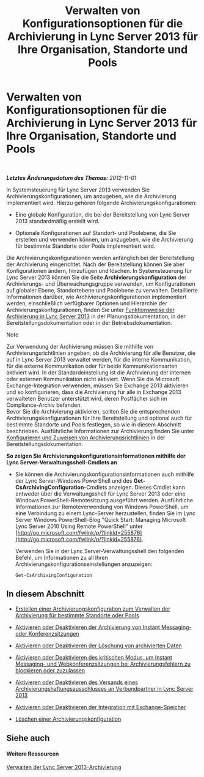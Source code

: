 ﻿---
title: Verwalten von Konfigurationsoptionen für die Archivierung in Lync Server 2013 für Ihre Organisation, Standorte und Pools
TOCTitle: Verwalten von Konfigurationsoptionen für die Archivierung in Lync Server 2013 für Ihre Organisation, Standorte und Pools
ms:assetid: 377a6f80-5f2b-4bc1-b507-e930a461fb1d
ms:mtpsurl: https://technet.microsoft.com/de-de/library/JJ204802(v=OCS.15)
ms:contentKeyID: 49293678
ms.date: 05/19/2016
mtps_version: v=OCS.15
ms.translationtype: HT
---

# Verwalten von Konfigurationsoptionen für die Archivierung in Lync Server 2013 für Ihre Organisation, Standorte und Pools

 

_**Letztes Änderungsdatum des Themas:** 2012-11-01_

In Systemsteuerung für Lync Server 2013 verwenden Sie Archivierungskonfigurationen, um anzugeben, wie die Archivierung implementiert wird. Hierzu gehören folgende Archivierungskonfigurationen:

  - Eine globale Konfiguration, die bei der Bereitstellung von Lync Server 2013 standardmäßig erstellt wird.

  - Optionale Konfigurationen auf Standort- und Poolebene, die Sie erstellen und verwenden können, um anzugeben, wie die Archivierung für bestimmte Standorte oder Pools implementiert wird.

Die Archivierungskonfigurationen werden anfänglich bei der Bereitstellung der Archivierung eingerichtet. Nach der Bereitstellung können Sie aber Konfigurationen ändern, hinzufügen und löschen. In Systemsteuerung für Lync Server 2013 können Sie die Seite **Archivierungskonfiguration** der Archivierungs- und Überwachungsgruppe verwenden, um Konfigurationen auf globaler Ebene, Standortebene und Poolebene zu verwalten. Detaillierte Informationen darüber, wie Archivierungskonfigurationen implementiert werden, einschließlich verfügbarer Optionen und Hierarchie der Archivierungskonfigurationen, finden Sie unter [Funktionsweise der Archivierung in Lync Server 2013](lync-server-2013-how-archiving-works.md) in der Planungsdokumentation, in der Bereitstellungsdokumentation oder in der Betriebsdokumentation.


> [!NOTE]
> Zur Verwendung der Archivierung müssen Sie mithilfe von Archivierungsrichtlinien angeben, ob die Archivierung für alle Benutzer, die auf in Lync Server 2013 verwaltet werden, für die interne Kommunikation, für die externe Kommunikation oder für beide Kommunikationsarten aktiviert wird. In der Standardeinstellung ist die Archivierung der internen oder externen Kommunikation nicht aktiviert. Wenn Sie die Microsoft Exchange-Integration verwenden, müssen Sie Exchange 2013 aktivieren und so konfigurieren, dass die Archivierung für alle in Exchange 2013 verwalteten Benutzer unterstützt wird, deren Postfächer sich im Compliance-Archiv befanden.<BR>Bevor Sie die Archivierung aktivieren, sollten Sie die entsprechenden Archivierungskonfigurationen für Ihre Bereitstellung und optional auch für bestimmte Standorte und Pools festlegen, so wie in diesem Abschnitt beschrieben. Ausführliche Informationen zur Archivierung finden Sie unter <A href="lync-server-2013-configuring-and-assigning-archiving-policies.md">Konfigurieren und Zuweisen von Archivierungsrichtlinien</A> in der Bereitstellungsdokumentation.



**So zeigen Sie Archivierungskonfigurationsinformationen mithilfe der Lync Server-Verwaltungsshell-Cmdlets an**

  - Sie können die Archivierungskonfigurationsinformationen auch mithilfe der Lync Server-Windows PowerShell und des **Get-CsArchivingConfiguration**-Cmdlets anzeigen. Dieses Cmdlet kann entweder über die Verwaltungsshell für Lync Server 2013 oder eine Windows PowerShell-Remotesitzung ausgeführt werden. Ausführliche Informationen zur Remoteverwendung von Windows PowerShell, um eine Verbindung zu einem Lync-Server herzustellen, finden Sie im Lync Server Windows PowerShell-Blog "Quick Start: Managing Microsoft Lync Server 2010 Using Remote PowerShell" unter [http://go.microsoft.com/fwlink/p/?linkId=255876](http://go.microsoft.com/fwlink/p/?linkid=255876).
    
    Verwenden Sie in der Lync Server-Verwaltungsshell den folgenden Befehl, um Informationen zu all Ihren Archivierungskonfigurationseinstellungen anzuzeigen:
    
        Get-CsArchivingConfiguration

## In diesem Abschnitt

  - [Erstellen einer Archivierungskonfiguration zum Verwalten der Archivierung für bestimmte Standorte oder Pools](lync-server-2013-creating-an-archiving-configuration-to-manage-archiving-for-specific-sites-or-pools.md)

  - [Aktivieren oder Deaktivieren der Archivierung von Instant Messaging- oder Konferenzsitzungen](lync-server-2013-enabling-or-disabling-archiving-of-im-or-conferencing-sessions.md)

  - [Aktivieren oder Deaktivieren der Löschung von archivierten Daten](lync-server-2013-enabling-or-disabling-the-purging-of-archived-data.md)

  - [Aktivieren oder Deaktivieren des kritischen Modus, um Instant Messaging- und Webkonferenzsitzungen bei Archivierungsfehlern zu blockieren oder zuzulassen](lync-server-2013-enabling-or-disabling-critical-mode-to-block-or-allow-im-and-web-conferencing-sessions-if-archiving-fails.md)

  - [Aktivieren oder Deaktivieren des Versands eines Archivierungshaftungsausschlusses an Verbundpartner in Lync Server 2013](lync-server-2013-enable-or-disable-sending-an-archiving-disclaimer-to-federated-partners.md)

  - [Aktivieren oder Deaktivieren der Integration mit Exchange-Speicher](lync-server-2013-enabling-or-disabling-integration-with-exchange-storage.md)

  - [Löschen einer Archivierungskonfiguration](lync-server-2013-deleting-an-archiving-configuration.md)

## Siehe auch

#### Weitere Ressourcen

[Verwalten der Lync Server 2013-Archivierung](lync-server-2013-managing-archiving.md)

